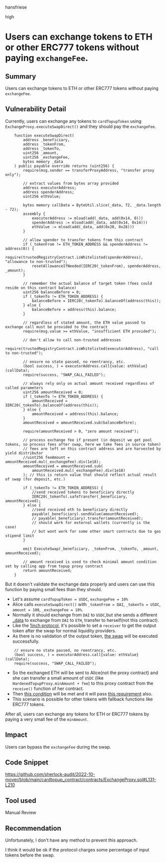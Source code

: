 hansfriese

high

# Users can exchange tokens to ETH or other ERC777 tokens without paying `exchangeFee`.

## Summary
Users can exchange tokens to ETH or other ERC777 tokens without paying `exchangeFee`.

## Vulnerability Detail
Currently, users can exchange any tokens to `cardTopupToken` using `ExchangeProxy.executeSwapDirect()` and they should pay the `exchangeFee`.

```solidity
    function executeSwapDirect(
        address _beneficiary,
        address _tokenFrom,
        address _tokenTo,
        uint256 _amount,
        uint256 _exchangeFee,
        bytes memory _data
    ) public payable override returns (uint256) {
        require(msg.sender == transferProxyAddress, "transfer proxy only");

        // extract values from bytes array provided
        address executorAddress;
        address spenderAddress;
        uint256 ethValue;

        bytes memory callData = ByteUtil.slice(_data, 72, _data.length - 72);
        assembly {
            executorAddress := mload(add(_data, add(0x14, 0)))
            spenderAddress := mload(add(_data, add(0x14, 0x14)))
            ethValue := mload(add(_data, add(0x20, 0x28)))
        }

        // allow spender to transfer tokens from this contract
        if (_tokenFrom != ETH_TOKEN_ADDRESS && spenderAddress != address(0)) {
            require(trustedRegistryContract.isWhitelisted(spenderAddress), "allowance to non-trusted");
            resetAllowanceIfNeeded(IERC20(_tokenFrom), spenderAddress, _amount);
        }

        // remember the actual balance of target token (fees could reside on this contract balance)
        uint256 balanceBefore = 0;
        if (_tokenTo != ETH_TOKEN_ADDRESS) {
            balanceBefore = IERC20(_tokenTo).balanceOf(address(this));
        } else {
            balanceBefore = address(this).balance;
        }

        // regardless of stated amount, the ETH value passed to exchange call must be provided to the contract
        require(msg.value >= ethValue, "insufficient ETH provided");

        // don't allow to call non-trusted addresses
        require(trustedRegistryContract.isWhitelisted(executorAddress), "call to non-trusted");

        // ensure no state passed, no reentrancy, etc.
        (bool success, ) = executorAddress.call{value: ethValue}(callData);
        require(success, "SWAP_CALL_FAILED");

        // always rely only on actual amount received regardless of called parameters
        uint256 amountReceived = 0;
        if (_tokenTo != ETH_TOKEN_ADDRESS) {
            amountReceived = IERC20(_tokenTo).balanceOf(address(this));
        } else {
            amountReceived = address(this).balance;
        }
        amountReceived = amountReceived.sub(balanceBefore);

        require(amountReceived > 0, "zero amount received");

        // process exchange fee if present (in deposit we get pool tokens, so process fees after swap, here we take fees in source token)
        // fees are left on this contract address and are harvested by yield distributor
        //uint256 feeAmount = amountReceived.mul(_exchangeFee).div(1e18);
        amountReceived = amountReceived.sub(
            amountReceived.mul(_exchangeFee).div(1e18)
        ); // this is return value that should reflect actual result of swap (for deposit, etc.)

        if (_tokenTo != ETH_TOKEN_ADDRESS) {
            //send received tokens to beneficiary directly
            IERC20(_tokenTo).safeTransfer(_beneficiary, amountReceived);
        } else {
            //send received eth to beneficiary directly
            payable(_beneficiary).sendValue(amountReceived);
            // payable(_beneficiary).transfer(amountReceived);
            // should work for external wallets (currently is the case)
            // but wont work for some other smart contracts due to gas stipend limit
        }

        emit ExecuteSwap(_beneficiary, _tokenFrom, _tokenTo, _amount, amountReceived);
        
        // amount received is used to check minimal amount condition set by calling app from topup proxy contract
        return amountReceived;
    }
```

But it doesn't validate the exchange data properly and users can use this function by paying small fees than they should.

- Let's assume `cardTopupToken = USDC`, `exchangeFee = 10%`
- Alice calls `executeSwapDirect()` with `_tokenFrom = DAI`, `_tokenTo = USDC`, `amount = 100`, `_exchangeFee = 10%`.
- Normally it should exchange from `DAI` to `USDC`,but she sends a different [_data](https://github.com/sherlock-audit/2022-10-mover/blob/main/cardtopup_contract/contracts/ExchangeProxy.sol#L137) to exchange from `DAI` to `ETH`, transfer to herself(not this contract).
- Like the [1inch protocol](https://github.com/1inch/liquidity-protocol/blob/master/contracts/Mooniswap.sol#L255), it's possible to set a `receiver` to get the output token after the swap for normal liquidity providers.
- As there is no validation of the output token, [the swap](https://github.com/sherlock-audit/2022-10-mover/blob/main/cardtopup_contract/contracts/ExchangeProxy.sol#L173-L175) will be executed successfully.

```solidity
    // ensure no state passed, no reentrancy, etc.
    (bool success, ) = executorAddress.call{value: ethValue}(callData);
    require(success, "SWAP_CALL_FAILED");
```
- So the exchanged ETH will be sent to Alice(not the proxy contract) and she can transfer a small amount of `USDC` (like `HardenedTopupProxy.minAmount + fee`) to this proxy contract from the `receive()` function of her contract.
- Then [this condition](https://github.com/sherlock-audit/2022-10-mover/blob/main/cardtopup_contract/contracts/ExchangeProxy.sol#L184) will be met and it will pass [this requirement](https://github.com/sherlock-audit/2022-10-mover/blob/main/cardtopup_contract/contracts/HardenedTopupProxy.sol#L396) also.
- This scenario is possible for other tokens with fallback functions like ERC777 tokens.

After all, users can exchange any tokens for ETH or ERC777 tokens by paying a very small fee of the `minAmount`.

## Impact
Users can bypass the `exchangeFee` during the swap.

## Code Snippet
https://github.com/sherlock-audit/2022-10-mover/blob/main/cardtopup_contract/contracts/ExchangeProxy.sol#L131-L210

## Tool used
Manual Review

## Recommendation
Unfortunately, I don't have any method to prevent this approach.

I think it would be ok if the protocol charges some percentage of input tokens before the swap.